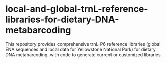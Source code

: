 # local-and-global-trnL-reference-libraries-for-dietary-DNA-metabarcoding
This repository provides comprehensive trnL-P6 reference libraries (global ENA sequences and local data for Yellowstone National Park) for dietary DNA metabarcoding, with code to generate current or customized libraries.
